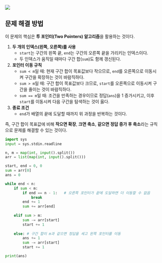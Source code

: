 ![](https://velog.velcdn.com/images/hariaus/post/b899069e-0fb3-4438-ac16-272425d2605f/image.png)


## 문제 해결 방법


이 문제의 핵심은 **투 포인터(Two Pointers) 알고리즘**을 활용하는 것이다.

1. **두 개의 인덱스(왼쪽, 오른쪽)를 사용**
    - `start`는 구간의 왼쪽 끝, `end`는 구간의 오른쪽 끝을 가리키는 인덱스이다.
    - 두 인덱스가 움직일 때마다 구간 합(`sum`)도 함께 갱신된다.
2. **포인터 이동 규칙**
    - `sum < m`일 때: 현재 구간 합이 목표값보다 작으므로, `end`를 오른쪽으로 이동시켜 구간을 확장하는 것이 바람직하다.
    - `sum > m`일 때: 구간 합이 목표값보다 크므로, `start`를 오른쪽으로 이동시켜 구간을 줄이는 것이 바람직하다.
    - `sum == m`일 때: 조건을 만족하는 경우이므로 정답(`ans`)을 1 증가시키고, 이후 `start`를 이동시켜 다음 구간을 탐색하는 것이 옳다.
3. **종료 조건**
    - `end`가 배열의 끝에 도달할 때까지 위 과정을 반복하는 것이다.

즉, 구간 합이 목표값에 비해 **작으면 확장**, **크면 축소**, **같으면 정답 증가 후 축소**라는 규칙으로 문제를 해결할 수 있는 것이다.

```python
import sys
input = sys.stdin.readline

n, m = map(int, input().split())
arr = list(map(int, input().split()))

start, end = 0, 0
sum = arr[0]
ans = 0

while end < n:
    if sum < m:
        if end == n - 1:   # 오른쪽 포인터가 끝에 도달하면 더 이동할 수 없음
            break
        end += 1
        sum += arr[end]
    
    elif sum > m:
        sum -= arr[start]
        start += 1
    
    else: # 구간 합이 m과 같으면 정답을 세고 왼쪽 포인터를 이동
        ans += 1
        sum -= arr[start]
        start += 1

print(ans)
```